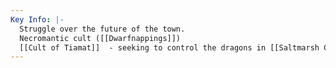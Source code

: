 ```yaml
---
Key Info: |-
  Struggle over the future of the town.
  Necromantic cult ([[Dwarfnappings]])
  [[Cult of Tiamat]]  - seeking to control the dragons in [[Saltmarsh Campaign Notes/Places of Interest/Mere of Deadmen\|Mere of Deadmen]] 
---
```

